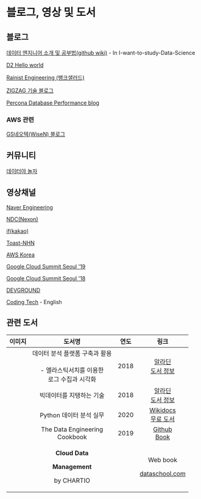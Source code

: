# 블로그, 영상 및 도서

## 블로그

[데이터 엔지니어 소개 및 공부법\(github wiki\)](https://github.com/Team-Neighborhood/I-want-to-study-Data-Science/wiki/%EB%8D%B0%EC%9D%B4%ED%84%B0-%EC%97%94%EC%A7%80%EB%8B%88%EC%96%B4) - In I-want-to-study-Data-Science

[D2 Hello world](https://d2.naver.com/helloworld)

[Rainist Engineering \(뱅크샐러드\)](https://medium.com/rainist-engineering)

[ZIGZAG 기술 블로그](https://devblog.croquis.com/ko/)

[Percona Database Performance blog](https://www.percona.com/blog/)

### AWS 관련

[GS네오텍\(WiseN\) 블로그](https://blog.wisen.co.kr/?cat=3)

## 커뮤니티

[데이터야 놀자](https://datayanolja.github.io/index.html)

## 영상채널

[Naver Engineering](https://tv.naver.com/naverd2)

[NDC\(Nexon\)](https://www.youtube.com/channel/UC3ZjKSQX9JJRCjw3aSrBXSg/videos)

[if\(kakao\)](https://if.kakao.com)

[Toast-NHN](https://www.youtube.com/channel/UC982FhzZx87lIWCimFiry_w/videos)

[AWS Korea](https://www.youtube.com/channel/UCM9urpxJaoPf-j1cV9pGszg/videos)

[Google Cloud Summit Seoul '19](https://www.youtube.com/playlist?list=PLBgogxgQVM9tS7Yhzjc3Wt56jc5j-z_4C)

[Google Cloud Summit Seoul '18](https://www.youtube.com/playlist?list=PLBgogxgQVM9vGnvvD-C3ZTpSo_FcTiWl-%20)

[DEVGROUND](http://52.78.123.153/)

[Coding Tech](https://www.youtube.com/channel/UCtxCXg-UvSnTKPOzLH4wJaQ/videos) - English

## 관련 도서

<table>
  <thead>
    <tr>
      <th style="text-align:center">&#xC774;&#xBBF8;&#xC9C0;</th>
      <th style="text-align:center">&#xB3C4;&#xC11C;&#xBA85;</th>
      <th style="text-align:center">&#xC5F0;&#xB3C4;</th>
      <th style="text-align:center">&#xB9C1;&#xD06C;</th>
    </tr>
  </thead>
  <tbody>
    <tr>
      <td style="text-align:center">
        <img src="https://image.aladin.co.kr/product/16831/62/cover150/k812534667_1.jpg"
        alt/>
      </td>
      <td style="text-align:center">&#xB370;&#xC774;&#xD130; &#xBD84;&#xC11D; &#xD50C;&#xB7AB;&#xD3FC; &#xAD6C;&#xCD95;&#xACFC;
        &#xD65C;&#xC6A9;
        <br />
        <br />- &#xC5D8;&#xB77C;&#xC2A4;&#xD2F1;&#xC11C;&#xCE58;&#xB97C; &#xC774;&#xC6A9;&#xD55C;
        <br
        />&#xB85C;&#xADF8; &#xC218;&#xC9D1;&#xACFC; &#xC2DC;&#xAC01;&#xD654;</td>
      <td
      style="text-align:center">2018</td>
        <td style="text-align:center"><a href="https://www.aladin.co.kr/shop/wproduct.aspx?ItemId=168316274">&#xC54C;&#xB77C;&#xB518;<br />&#xB3C4;&#xC11C; &#xC815;&#xBCF4;</a>
        </td>
    </tr>
    <tr>
      <td style="text-align:center">
        <img src="https://image.aladin.co.kr/product/17184/68/cover150/k292534797_1.jpg"
        alt/>
      </td>
      <td style="text-align:center">&#xBE45;&#xB370;&#xC774;&#xD130;&#xB97C; &#xC9C0;&#xD0F1;&#xD558;&#xB294;
        &#xAE30;&#xC220;</td>
      <td style="text-align:center">2018</td>
      <td style="text-align:center"><a href="https://www.aladin.co.kr/shop/wproduct.aspx?ItemId=171846800">&#xC54C;&#xB77C;&#xB518;<br />&#xB3C4;&#xC11C; &#xC815;&#xBCF4;</a>
      </td>
    </tr>
    <tr>
      <td style="text-align:center">
        <img src="https://wikidocs.net/images//book/%E1%84%89%E1%85%B3%E1%84%8F%E1%85%B3%E1%84%85%E1%85%B5%E1%86%AB%E1%84%89%E1%85%A3%E1%86%BA_2018-03-28_%E1%84%8B%E1%85%A9%E1%84%92%E1%85%AE_12.41.33.png"
        alt/>
      </td>
      <td style="text-align:center">Python &#xB370;&#xC774;&#xD130; &#xBD84;&#xC11D; &#xC2E4;&#xBB34;</td>
      <td
      style="text-align:center">2020</td>
        <td style="text-align:center"><a href="https://wikidocs.net/book/1867">Wikidocs<br />&#xBB34;&#xB8CC; &#xB3C4;&#xC11C;</a>
        </td>
    </tr>
    <tr>
      <td style="text-align:center">
        <img src="https://raw.githubusercontent.com/andkret/Cookbook/master/images/CookbookCover.jpg"
        alt/>
      </td>
      <td style="text-align:center">The Data Engineering
        <br />Cookbook</td>
      <td style="text-align:center">2019</td>
      <td style="text-align:center"><a href="https://github.com/andkret/Cookbook">Github<br />Book</a>
      </td>
    </tr>
    <tr>
      <td style="text-align:center">
        <img src="https://dataschool.com/assets/images/cloud-data-management@thumbnail.png"
        alt/>
      </td>
      <td style="text-align:center">
        <p><b>Cloud Data</b>
        </p>
        <p><b>Management</b>
        </p>
        <p>by CHARTIO</p>
      </td>
      <td style="text-align:center"></td>
      <td style="text-align:center">
        <p>Web book</p>
        <p><a href="https://dataschool.com/data-governance/introduction-to-modern-data-governance/">dataschool.com</a>
        </p>
      </td>
    </tr>
  </tbody>
</table>

